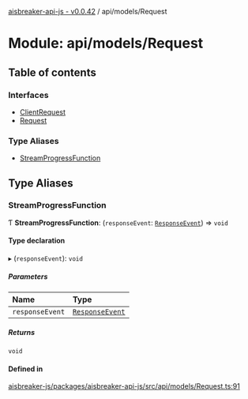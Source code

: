 [aisbreaker-api-js - v0.0.42](../README.md) / api/models/Request

# Module: api/models/Request

## Table of contents

### Interfaces

- [ClientRequest](../interfaces/api_models_Request.ClientRequest.md)
- [Request](../interfaces/api_models_Request.Request.md)

### Type Aliases

- [StreamProgressFunction](api_models_Request.md#streamprogressfunction)

## Type Aliases

### StreamProgressFunction

Ƭ **StreamProgressFunction**: (`responseEvent`: [`ResponseEvent`](../interfaces/api_models_ResponseEvent.ResponseEvent.md)) => `void`

#### Type declaration

▸ (`responseEvent`): `void`

##### Parameters

| Name | Type |
| :------ | :------ |
| `responseEvent` | [`ResponseEvent`](../interfaces/api_models_ResponseEvent.ResponseEvent.md) |

##### Returns

`void`

#### Defined in

[aisbreaker-js/packages/aisbreaker-api-js/src/api/models/Request.ts:91](https://github.com/aisbreaker/aisbreaker-js/blob/develop/packages/aisbreaker-api-js/src/api/models/Request.ts#L91)
